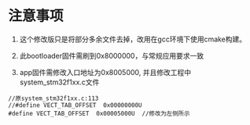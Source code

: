 # 注意事项
1. 这个修改版只是将部分多余文件去掉，改用在gcc环境下使用cmake构建。

2. 此bootloader固件需刷到0x8000000，与常规应用要求一致

3. app固件需修改入口地址为0x8005000, 并且修改工程中system_stm32f1xx.c文件

```
//原system_stm32f1xx.c:113
//#define VECT_TAB_OFFSET  0x00000000U  
#define VECT_TAB_OFFSET  0x00005000U  //修改为左侧所示
```
